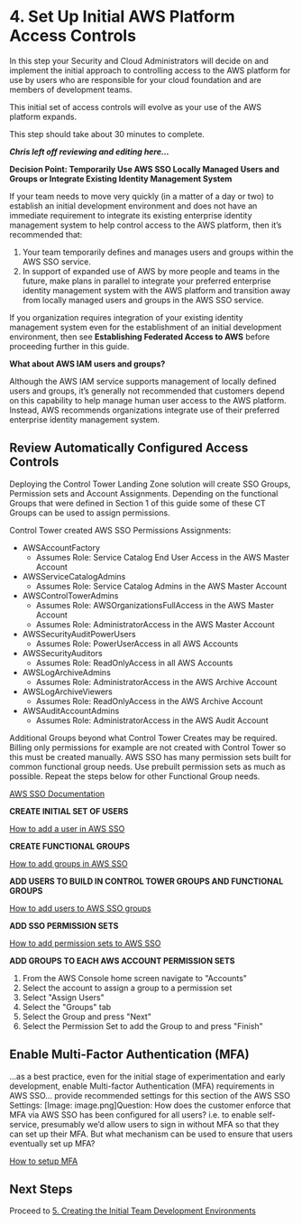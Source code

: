 # 4. Set Up Initial AWS Platform Access Controls

In this step your Security and Cloud Administrators will decide on and implement the initial approach to controlling access to the AWS platform for use by users who are responsible for your cloud foundation and are members of development teams.

This initial set of access controls will evolve as your use of the AWS platform expands.

This step should take about 30 minutes to complete.

***Chris left off reviewing and editing here...***

**Decision Point: Temporarily Use AWS SSO Locally Managed Users and Groups or Integrate Existing Identity Management System**

If your team needs to move very quickly (in a matter of a day or two) to establish an initial development environment and does not have an immediate requirement to integrate its existing enterprise identity management system to help control access to the AWS platform, then it’s recommended that:

1. Your team temporarily defines and manages users and groups within the AWS SSO service.
2. In support of expanded use of AWS by more people and teams in the future, make plans in parallel to integrate your preferred enterprise identity management system with the AWS platform and transition away from locally managed users and groups in the AWS SSO service.

If you organization requires integration of your existing identity management system even for the establishment of an initial development environment, then see **Establishing Federated Access to AWS** before proceeding further in this guide.

**What about AWS IAM users and groups?**

Although the AWS IAM service supports management of locally defined users and groups, it’s generally not recommended that customers depend on this capability to help manage human user access to the AWS platform. Instead, AWS recommends organizations integrate use of their preferred enterprise identity management system.

## Review Automatically Configured Access Controls

Deploying the Control Tower Landing Zone solution will create SSO Groups, Permission sets and Account Assignments.  Depending on the functional Groups that were defined in Section 1 of this guide some of these CT Groups can be used to assign permissions.

Control Tower created AWS SSO Permissions Assignments:

* AWSAccountFactory
    * Assumes Role: Service Catalog End User Access in the AWS Master Account
* AWSServiceCatalogAdmins
    * Assumes Role: Service Catalog Admins in the AWS Master Account
* AWSControlTowerAdmins
    * Assumes Role: AWSOrganizationsFullAccess in the AWS Master Account
    * Assumes Role: AdministratorAccess in the AWS Master Account
* AWSSecurityAuditPowerUsers
    * Assumes Role: PowerUserAccess in all AWS Accounts
* AWSSecurityAuditors
    * Assumes Role: ReadOnlyAccess in all AWS Accounts
* AWSLogArchiveAdmins
    * Assumes Role: AdministratorAccess in the AWS Archive Account
* AWSLogArchiveViewers
    * Assumes Role: ReadOnlyAccess in the AWS Archive Account
* AWSAuditAccountAdmins
    * Assumes Role: AdministratorAccess in the AWS Audit Account

Additional Groups beyond what Control Tower Creates may be required.  Billing only permissions for example are not created with Control Tower so this must be created manually.  AWS SSO has many permission sets built for common functional group needs.  Use prebuilt permission sets as much as possible.  Repeat the steps below for other Functional Group needs.

[AWS SSO Documentation](https://docs.aws.amazon.com/singlesignon/index.html)

**CREATE INITIAL SET OF USERS**

[How to add a user in AWS SSO](https://docs.aws.amazon.com/singlesignon/latest/userguide/addusers.html)

**CREATE FUNCTIONAL GROUPS**

[How to add groups in AWS SSO](https://docs.aws.amazon.com/singlesignon/latest/userguide/addgroups.html)

**ADD USERS TO BUILD IN CONTROL TOWER GROUPS AND FUNCTIONAL GROUPS**

[How to add users to AWS SSO groups](https://docs.aws.amazon.com/singlesignon/latest/userguide/adduserstogroups.html)

**ADD SSO PERMISSION SETS**

[How to add permission sets to AWS SSO](https://docs.aws.amazon.com/singlesignon/latest/userguide/howtocreatepermissionset.html)

**ADD GROUPS TO EACH AWS ACCOUNT PERMISSION SETS**

1. From the AWS Console home screen navigate to "Accounts"
2. Select the account to assign a group to a permission set
3. Select "Assign Users"
4. Select the "Groups" tab
5. Select the Group and press "Next"
6. Select the Permission Set to add the Group to and press "Finish"

## Enable Multi-Factor Authentication (MFA)

...as a best practice, even for the initial stage of experimentation and early development, enable Multi-factor Authentication (MFA) requirements in AWS SSO... provide recommended settings for this section of the AWS SSO Settings:
[Image: image.png]Question: How does the customer enforce that MFA via AWS SSO has been configured for all users? i.e. to enable self-service, presumably we’d allow users to sign in without MFA so that they can set up their MFA. But what mechanism can be used to ensure that users eventually set up MFA?

[How to setup MFA](https://docs.aws.amazon.com/singlesignon/latest/userguide//enable-mfa.html)

## Next Steps

Proceed to [5. Creating the Initial Team Development Environments](2-5-create-team-dev-environments.md)
